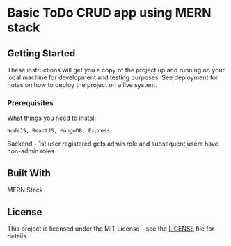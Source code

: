 # Basic ToDo CRUD app using MERN stack



## Getting Started

These instructions will get you a copy of the project up and running on your local machine for development and testing purposes. See deployment for notes on how to deploy the project on a live system.

### Prerequisites

What things you need to install

```
NodeJS, ReactJS, MongoDB, Express
```

Backend - 1st user registered gets admin role and subsequent users have non-admin roles

## Built With

MERN Stack

## License

This project is licensed under the MIT License - see the [LICENSE](LICENSE) file for details

